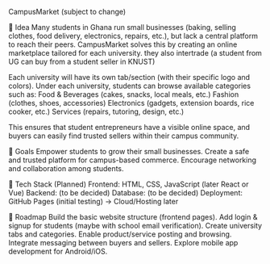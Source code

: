 CampusMarket (subject to change)

🎯 Idea
Many students in Ghana run small businesses (baking, selling clothes, food delivery, electronics, repairs, etc.), but lack a central platform to reach their peers. CampusMarket solves this by creating an online marketplace tailored for each university. they also intertrade (a student from UG can buy from a student seller in KNUST)

Each university will have its own tab/section (with their specific logo and colors).
Under each university, students can browse available categories such as:
Food & Beverages (cakes, snacks, local meals, etc.)
Fashion (clothes, shoes, accessories)
Electronics (gadgets, extension boards, rice cooker, etc.)
Services (repairs, tutoring, design, etc.)

This ensures that student entrepreneurs have a visible online space, and buyers can easily find trusted sellers within their campus community.

🚀 Goals
Empower students to grow their small businesses.
Create a safe and trusted platform for campus-based commerce.
Encourage networking and collaboration among students.

🔧 Tech Stack (Planned)
Frontend: HTML, CSS, JavaScript (later React or Vue)
Backend: (to be decided)
Database: (to be decided)
Deployment: GitHub Pages (initial testing) → Cloud/Hosting later

📌 Roadmap
Build the basic website structure (frontend pages).
Add login & signup for students (maybe with school email verification).
Create university tabs and categories.
Enable product/service posting and browsing.
Integrate messaging between buyers and sellers.
Explore mobile app development for Android/iOS.
